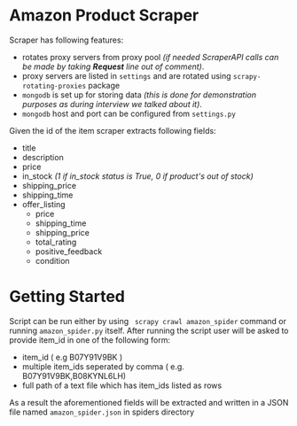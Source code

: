 # Amazon Product Scraper

Scraper has following features:
* rotates proxy servers from proxy pool *(if needed ScraperAPI calls can be made by taking **Request** line out of comment)*.
* proxy servers are listed in `settings` and are rotated using `scrapy-rotating-proxies` package
* `mongodb` is set up for storing data *(this is done for demonstration purposes as during interview we talked about it)*. 
* `mongodb` host and port can be configured from `settings.py`

Given the id of the item scraper extracts following fields:
* title
* description
* price
* in_stock *(1 if in_stock status is True, 0 if product's out of stock)*
* shipping_price
* shipping_time
* offer_listing 
  * price
  * shipping_time
  * shipping_price
  * total_rating
  * positive_feedback
  * condition


# Getting Started

Script can be run either by using ` scrapy crawl amazon_spider` command or running `amazon_spider.py` itself.
After running the script user will be asked to provide item_id in one of the following form:
* item_id ( e.g B07Y91V9BK )
* multiple item_ids seperated by comma ( e.g. B07Y91V9BK,B08KYNL6LH)
* full path of a text file which has item_ids listed as rows

As a result the aforementioned fields will be extracted and written in a JSON file named `amazon_spider.json` in spiders directory